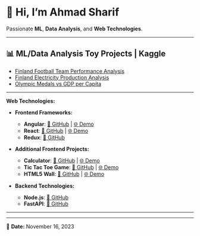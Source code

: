 # 👋 Hi, I’m Ahmad Sharif

Passionate **ML**, **Data Analysis**, and **Web Technologies**.


---

## 📊 ML/Data Analysis Toy Projects | Kaggle

- [Finland Football Team Performance Analysis](https://www.kaggle.com/code/ahmadsharif/footballteam-performance-analysis)
- [Finland Electricity Production Analysis](https://www.kaggle.com/code/ahmadsharif/finland-electricity-production-analysis)  
- [Olympic Medals vs GDP per Capita](https://www.kaggle.com/code/ahmadsharif/olympic-medals-vs-gdp-per-capita)  

---

**Web Technologies:**

* **Frontend Frameworks:**
   * **Angular**: <a href="https://github.com/TheAhmadSharif/ng.ecom" target="_blank">📂 GitHub</a> | <a href="https://theahmadsharif.github.io/ng.ecom/" target="_blank">🌐 Demo</a>
   * **React**: <a href="https://github.com/TheAhmadSharif/react.ecom" target="_blank">📂 GitHub</a> | <a href="https://theahmadsharif.github.io/react.ecom/" target="_blank">🌐 Demo</a>
   * **Redux**: <a href="https://github.com/TheAhmadSharif/Web/tree/main/Frontend/Redux" target="_blank">📂 GitHub</a>

* **Additional Frontend Projects:**
   * **Calculator**: <a href="https://github.com/TheAhmadSharif/calculator" target="_blank">📂 GitHub</a> | <a href="https://theahmadsharif.github.io/calculator" target="_blank">🌐 Demo</a>
   * **Tic Tac Toe Game**: <a href="https://github.com/TheAhmadSharif/tictac" target="_blank">📂 GitHub</a> | <a href="https://theahmadsharif.github.io/tictac" target="_blank">🌐 Demo</a>
   * **HTML5 Wall**: <a href="https://github.com/TheAhmadSharif/html5" target="_blank">📂 GitHub</a> | <a href="https://theahmadsharif.github.io/html5/wall.html" target="_blank">🌐 Demo</a>

* **Backend Technologies:**
   * **Node.js**: <a href="https://github.com/TheAhmadSharif/Web/tree/main/BackEnd/NodeJS_2023" target="_blank">📂 GitHub</a>
   * **FastAPI**: <a href="https://github.com/TheAhmadSharif/Web/tree/main/BackEnd/Python/FastAPI" target="_blank">📂 GitHub</a>

---


---

📅 **Date:** November 16, 2023
